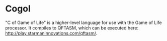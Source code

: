 # Cogol
"C of Game of Life" is a higher-level language for use with the Game of Life processor.  It compiles to QFTASM, which can be executed here: http://play.starmaninnovations.com/qftasm/.
